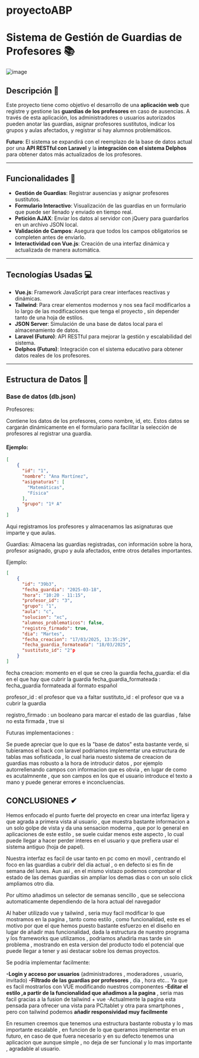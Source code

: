 # proyectoABP


# Sistema de Gestión de Guardias de Profesores 📚

![image](https://github.com/user-attachments/assets/0211957c-3e64-42c1-914a-1ff291ac0916)


## Descripción 📝

Este proyecto tiene como objetivo el desarrollo de una **aplicación web** que registre y gestione las **guardias de los profesores** en caso de ausencias. A través de esta aplicación, los administradores o usuarios autorizados pueden anotar las guardias, asignar profesores sustitutos, indicar los grupos y aulas afectados, y registrar si hay alumnos problemáticos.

**Futuro**: El sistema se expandirá con el reemplazo de la base de datos actual por una **API RESTful con Laravel** y la **integración con el sistema Delphos** para obtener datos más actualizados de los profesores.

---

## Funcionalidades 🔧

- **Gestión de Guardias**: Registrar ausencias y asignar profesores sustitutos.
- **Formulario Interactivo**: Visualización de las guardias en un formulario que puede ser llenado y enviado en tiempo real.
- **Petición AJAX**: Enviar los datos al servidor con jQuery para guardarlos en un archivo JSON local.
- **Validación de Campos**: Asegura que todos los campos obligatorios se completen antes de enviarlo.
- **Interactividad con Vue.js**: Creación de una interfaz dinámica y actualizada de manera automática.

---

## Tecnologías Usadas 💻

- **Vue.js**: Framework JavaScript para crear interfaces reactivas y dinámicas.
- **Tailwind**: Para crear elementos modernos y nos sea facil modificarlos a lo largo de las modificaciones que tenga el proyecto , sin depender tanto de una hoja de estilos.
- **JSON Server**: Simulación de una base de datos local para el almacenamiento de datos.
- **Laravel (Futuro)**: API RESTful para mejorar la gestión y escalabilidad del sistema.
- **Delphos (Futuro)**: Integración con el sistema educativo para obtener datos reales de los profesores.

---

## Estructura de Datos 📂

### **Base de datos (db.json)**

Profesores:

Contiene los datos de los profesores, como nombre, id, etc. Estos datos se cargarán dinámicamente en el formulario para facilitar la selección de profesores al registrar una guardia.

#### Ejemplo:
```json
[
    {
      "id": "1",
      "nombre": "Ana Martínez",
      "asignaturas": [
        "Matemáticas",
        "Física"
      ],
      "grupo": "1º A"
    }
]
```
Aqui registramos los profesores y almacenamos las asignaturas que imparte y que aulas.


Guardias:
Almacena las guardias registradas, con información sobre la hora, profesor asignado, grupo y aula afectados, entre otros detalles importantes.

Ejemplo:
```json
[
    {
      "id": "39b3",
      "fecha_guardia": "2025-03-18",
      "hora": "10:20 - 11:15",
      "profesor_id": "3",
      "grupo": "1",
      "aula": "c",
      "solucion": "xc",
      "alumnos_problematicos": false,
      "registro_firmado": true,
      "dia": "Martes",
      "fecha_creacion": "17/03/2025, 13:35:29",
      "fecha_guardia_formateada": "18/03/2025",
      "sustituto_id": "2"p
    }
]
```

fecha creacion: momento en el que se creo la guardia
fecha_guardia: el dia en el que hay que cubrir la guardia
fecha_guardia_formateada : fecha_guardia formateada al formato español

profesor_id : el profesor que va a faltar
sustituto_id : el profesor que va a cubrir la guardia

registro_firmado : un booleano para marcar el estado de las guardias , false no esta firmada , true si


Futuras implementaciones :

Se puede apreciar que lo que es la "base de datos" esta bastante verde,
si tubieramos el back con laravel podriamos implementar una estructura de tablas
mas sofisticada , lo cual haria nuesto sistema de creacion de guardias mas robusto 
a la hora de introducir datos , por ejemplo autorrellenando campos con informacion que es obvia
, en lugar de como es acutalmnente , que son campos en los que el usuario introduce el texto a mano
y puede generar errores e inconcluencias.

## CONCLUSIONES ✔

Hemos enfocado el punto fuerte del proyecto en crear una interfaz ligera y que agrada a primera vista al usuario
, que muestra bastante informacion a un solo golpe de vista y da una sensacion moderna , que por lo general 
en aplicaciones de este estilo , se suele cuidar menos este aspecto , lo cual puede llegar a hacer perder interes 
en el usuario y que prefiera usar el sistema antiguo (hoja de papel). 

Nuestra interfaz es facil de usar tanto en pc como en movil , centrando el foco en las guardias a cubrir del dia actual , o en defecto si es fin de semana
del lunes. Aun asi , en el mismo vistazo podemos comprobar el estado de las demas guardias sin ampliar los demas dias o con un solo click ampliamos otro dia. 

Por ultimo añadimos un selector de semanas sencillo , que se selecciona automaticamente dependiendo de la hora actual del navegador 



Al haber utilizado vue y tailwind , seria muy facil modificar lo que mostramos en la pagina , tanto como estilo , como funcionalidad, 
este es el motivo por que el que hemos puesto bastante esfuerzo en el diseño en lugar de añadir mas funcionalidad, dada la estructura de nuestro programa 
y los frameworks que utilizamos , podriamos añadirla mas tarde sin problema , mostrando en esta version del producto todo el potencial que puede llegar a tener 
y asi destacar sobre los demas proyectos.

Se podria implementar facilmente:

**-Login y acceso por usuarios** (administradores , moderadores , usuario, invitado)
**-Filtrado de las guardias por profesores** , dia , hora etc... Ya que es facil mostrarlos con VUE modificando nuestros componentes
**-Editar el estilo ,a partir de la funcionalidad que añadimos a la pagina** , seria mas facil gracias a la fusion de tailwind + vue
-Actualmente la pagina esta pensada para ofrecer una vista para PC/tablet y otra para smartphones , pero con tailwind podemos **añadir responsividad muy facilmente**

En resumen creemos que tenemos una estructura bastante robusta y lo mas importante escalable , en funcion de lo que queramos implementar en un futuro, en caso de que fuera necesario y 
en su defecto tenemos una aplicacion que aunque simple , no deja de ser funcional y lo mas importante , agradable al usuario.





